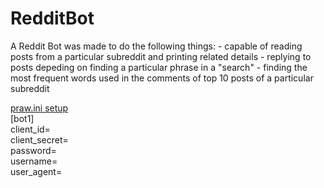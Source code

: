 # RedditBot

A Reddit Bot was made to do the following things:
    - capable of reading posts from a particular subreddit and printing related details
    - replying to posts depeding on finding a particular phrase in a "search"
    - finding the most frequent words used in the comments of top 10 posts of a particular subreddit

<ins> praw.ini setup </ins>  
[bot1]  
client_id=  
client_secret=  
password=  
username=  
user_agent=  
